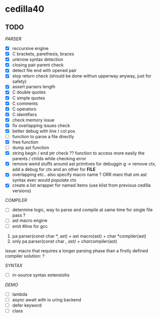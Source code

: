 # cedilla40

## TODO

*PARSER*

- [x] reccursive engine
- [x] C brackets, parethesis, braces
- [x] unknow syntax detection
- [x] closing pair parent check
- [x] detect file end with opened pair
- [x] stop return check (should be done withun upperway anyway, just for safety)
- [x] assert parsers length
- [x] C double quotes
- [x] C simple quotes
- [x] C comments
- [x] C operators
- [x] C identifiers
- [x] check memory issue
- [x]  fix overlapping issues check
- [x] better debug with line / col pos
- [ ] function to parse a file directly
- [x] free function
- [ ] dump ast function
- [x] string begin / end ptr check ?? function to access more easily the parents / childs while checking error
- [x] remove weird stuffs around ast primitves for debuggin g -> remove ctx, add a debug for ctx and an other for __FILE__
- [x] overlapping etc.. also specify macro name ? ORR maro that om ast syntax exec would populate ctx
- [x] create a list wrapper for named items (use klist from previous cedilla versions)

*COMPILER*
- [ ] determine logic, way to parse and compile at same time for single file pass ?
- [ ] ast macro engine
- [ ] emit #line for gcc

1) pa parser(const char *, ast) +  ast macro(ast) + char *compiler(ast)
2) only pa parser(const char *, ast) + char*compiler(ast)


issue: macro that requires a longer parsing phase than a firstly defined compiler
solution: ?

*SYNTAX*
- [ ] in-source syntax extensiohs

*DEMO*
- [ ] lambda
- [ ] async await with io uring backend
- [ ] defer keyword
- [ ] class
